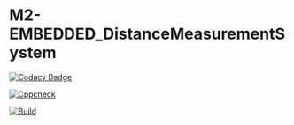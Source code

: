 # M2-EMBEDDED_DistanceMeasurementSystem

[![Codacy Badge](https://app.codacy.com/project/badge/Grade/b19dcede954c42da9623770a634df37b)](https://www.codacy.com/gh/Nirmalrg2898/M2-EMBEDDED_DistanceMeasurementSystem/dashboard?utm_source=github.com&amp;utm_medium=referral&amp;utm_content=Nirmalrg2898/M2-EMBEDDED_DistanceMeasurementSystem&amp;utm_campaign=Badge_Grade)


[![Cppcheck](https://github.com/Nirmalrg2898/M2-EMBEDDED_DistanceMeasurementSystem/actions/workflows/cppcheck.yml/badge.svg)](https://github.com/Nirmalrg2898/M2-EMBEDDED_DistanceMeasurementSystem/actions/workflows/cppcheck.yml)


[![Build](https://github.com/Nirmalrg2898/M2-EMBEDDED_DistanceMeasurementSystem/actions/workflows/compile.yml/badge.svg)](https://github.com/Nirmalrg2898/M2-EMBEDDED_DistanceMeasurementSystem/actions/workflows/compile.yml)
